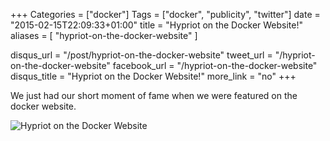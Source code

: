 +++
Categories = ["docker"]
Tags = ["docker", "publicity", "twitter"]
date = "2015-02-15T22:09:33+01:00"
title = "Hypriot on the Docker Website!"
aliases = [ "hypriot-on-the-docker-website" ]

disqus_url = "/post/hypriot-on-the-docker-website"
tweet_url = "/hypriot-on-the-docker-website"
facebook_url = "/hypriot-on-the-docker-website"
disqus_title = "Hypriot on the Docker Website!"
more_link = "no"
+++

We just had our short moment of fame when we were featured on the docker website.

![Hypriot on the Docker Website](/images/gallery/hypriot-on-the-docker-website/docker_community.jpg)
<!--more-->

